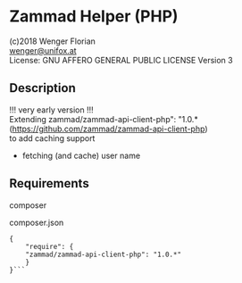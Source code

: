 
# Zammad Helper (PHP)

(c)2018 Wenger Florian<br>
wenger@unifox.at<br>
License: GNU AFFERO GENERAL PUBLIC LICENSE Version 3

## Description

!!! very early version !!!<br>
Extending zammad/zammad-api-client-php": "1.0.*
(https://github.com/zammad/zammad-api-client-php)<br>
to add caching support


* fetching (and cache) user name

## Requirements
composer

composer.json
```
{
    "require": {
	"zammad/zammad-api-client-php": "1.0.*"
    }
}```

